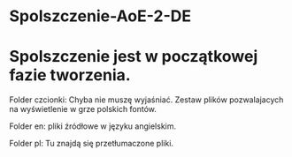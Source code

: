 # Spolszczenie-AoE-2-DE

# Spolszczenie jest w początkowej fazie tworzenia.

Folder czcionki: Chyba nie muszę wyjaśniać. Zestaw plików pozwalajacych na wyświetlenie w grze polskich fontów.

Folder en: pliki źródłowe w języku angielskim.

Folder pl: Tu znajdą się przetłumaczone pliki.

